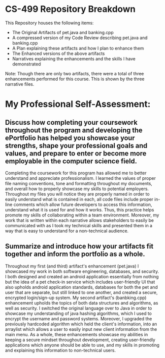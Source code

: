 # CS-499 Repository Breakdown
This Repository houses the following items:
- The Original Artifacts of pet.java and banking.cpp
- A compressed version of my Code Review describing pet.java and banking.cpp
- A Plan explaining these artifacts and how I plan to enhance them
- The Enhanced versions of the above artifacts
- Narratives explaining the enhancements and the skills I have demonstrated

Note: Though there are only two artifacts, there were a total of three enhancements performed for this course. This is shown by the three narrative files.

# My Professional Self-Assessment:
## Discuss how completing your coursework throughout the program and developing the ePortfolio has helped you showcase your strengths, shape your professional goals and values, and prepare to enter or become more employable in the computer science field.
Completing the coursework for this program has allowed me to better understand and appreciate professionalism. I learned the values of proper file naming conventions, tone and formatting throughout my documents, and overall how to properly showcase my skills to potential employers. 
Throughout my files you will notice they are properly named in order to easily understand what is contained in each, all code files include proper in-line comments which allow future developers to access this information, understand what it is used for and how it works. Thus, this practice helps promote my skills of collaborating within a team environment. Moreover, my work that is written within each narrative allows stakeholders to easily be communicated with as I took my technical skills and presented them in a way that is easy to understand for a non-technical audience.  

## Summarize and introduce how your artifacts fit together and inform the portfolio as a whole.
Throughout my first (and third) artifact's enhancement (pet.java) I showcased my work in both software engineering, databases, and security. I both designed and created an android application essentially from nothing but the idea of a pet check-in service which includes user-friendly UI that also upholds android application standards, databases for both the pet and user that are separate, but still linked to one another, and created a secure, encrypted login/sign-up system. 
My second artifact's (banbking.cpp) enhancement upholds the topics of both data structures and algorithms, as well as security. I switched the original language over to Java in order to showcase my understanding of java hashing algorithms, which I used to encrypt the username and password systems. Moreover, I upgraded the previously hardcoded algorithm which held the client's information, into an arraylist which allows a user to easily input new client information from the main menu. 
As a whole, these enhancements showcase my abilities in keeping a secure mindset throughout development, creating user-friendly applications which anyone should be able to use, and my skills in promoting and explaining this information to non-technical users. 

